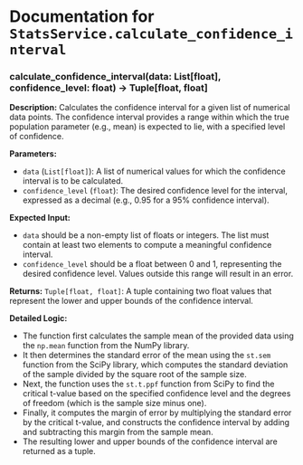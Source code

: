# Documentation for `StatsService.calculate_confidence_interval`

### calculate_confidence_interval(data: List[float], confidence_level: float) -> Tuple[float, float]

**Description:**
Calculates the confidence interval for a given list of numerical data points. The confidence interval provides a range within which the true population parameter (e.g., mean) is expected to lie, with a specified level of confidence.

**Parameters:**
- `data` (`List[float]`): A list of numerical values for which the confidence interval is to be calculated.
- `confidence_level` (`float`): The desired confidence level for the interval, expressed as a decimal (e.g., 0.95 for a 95% confidence interval).

**Expected Input:**
- `data` should be a non-empty list of floats or integers. The list must contain at least two elements to compute a meaningful confidence interval.
- `confidence_level` should be a float between 0 and 1, representing the desired confidence level. Values outside this range will result in an error.

**Returns:**
`Tuple[float, float]`: A tuple containing two float values that represent the lower and upper bounds of the confidence interval.

**Detailed Logic:**
- The function first calculates the sample mean of the provided data using the `np.mean` function from the NumPy library.
- It then determines the standard error of the mean using the `st.sem` function from the SciPy library, which computes the standard deviation of the sample divided by the square root of the sample size.
- Next, the function uses the `st.t.ppf` function from SciPy to find the critical t-value based on the specified confidence level and the degrees of freedom (which is the sample size minus one).
- Finally, it computes the margin of error by multiplying the standard error by the critical t-value, and constructs the confidence interval by adding and subtracting this margin from the sample mean.
- The resulting lower and upper bounds of the confidence interval are returned as a tuple.